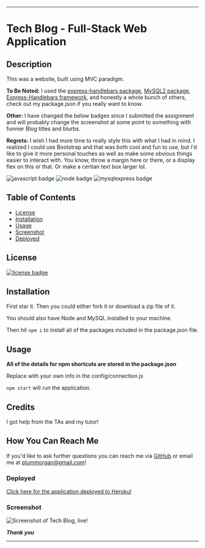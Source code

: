 ___
# Tech Blog - Full-Stack Web Application

## Description

This was a website, built using MVC paradigm.

**To Be Noted:**
I used the [express-handlebars package](https://www.npmjs.com/package/express-handlebars), [MySQL2 package](https://www.npmjs.com/package/mysql2), [Express-Handlebars framework](https://www.npmjs.com/package/express-handlebars), and honestly a whole bunch of others, check out my package.json if you really want to know.

**Other:** I have changed the below badges since I submitted the assignment and will probably change the screenshot at some point to something with funnier Blog titles and blurbs. 

**Regrets:** I wish I had more time to really style this with what I had in mind. I realized I could use Bootstrap and that was both cool and fun to use, but I'd like to give it more personal touches as well as make some obvious things easier to interact with. You know, throw a margin here or there, or a display flex on this or that. Or make a certian text box larger lol.

![javascript badge](https://img.shields.io/badge/We%20Stan-Javascript-brightgreen)
![node badge](https://img.shields.io/badge/Node-Over%20Here-blueviolet)
![mysqlexpress badge](https://img.shields.io/badge/Express.js-MySQL-yellow)

## Table of Contents 

* [License](#license)
* [Installation](#installation)
* [Usage](#usage)
* [Screenshot](#screenshot)
* [Deployed](#deployed)


## License

[![license badge](https://img.shields.io/static/v1?label=license&message=BSD-2-Clause&color=important)](https://opensource.org/licenses/BSD-2-Clause)

## Installation 

First star it. 
Then you could either fork it or download a zip file of it.

You should also have Node and MySQL installed to your machine.

Then hit ```npm i``` to install all of the packages included in the package.json file.

## Usage

**All of the details for npm shortcuts are stored in the package.json**

Replace with your own info in the config/connection.js

```npm start``` will run the application.

## Credits

I got help from the TAs and my tutor!

## How You Can Reach Me

If you'd like to ask further questions you can reach me via [GitHub](https://github.com/cat-lin-morgan/) or email me at plummorgan@gmail.com!

### Deployed

[Click here for the application deployed to Heroku!](https://gentle-harbor-12576.herokuapp.com/ "Tech Blog")

### Screenshot
<img src='techblogscreenshot.png' alt='Screenshot of Tech Blog, live!'/>


___Thank you___

___
